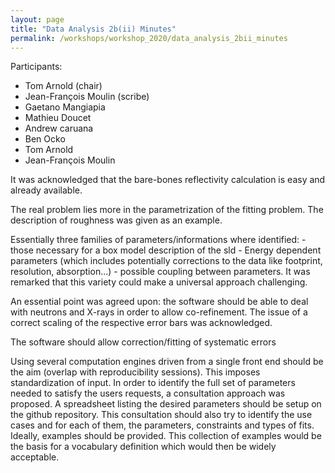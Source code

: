 ```yaml
---
layout: page
title: "Data Analysis 2b(ii) Minutes"
permalink: /workshops/workshop_2020/data_analysis_2bii_minutes
---
```


Participants:
- Tom Arnold (chair)
- Jean-François Moulin (scribe)
- Gaetano Mangiapia
- Mathieu Doucet
- Andrew caruana
- Ben Ocko
- Tom Arnold
- Jean-François Moulin

It was acknowledged that the bare-bones reflectivity calculation is easy and already available.

The real problem lies more in the parametrization of the fitting problem. The description of roughness was given as an example.

Essentially three families of parameters/informations where identified:
    - those necessary for a box model description of the sld
    - Energy dependent parameters (which includes potentially corrections to the data like footprint, resolution, absorption...)
    - possible coupling between parameters.
It was remarked that this variety could make a universal approach challenging.

An essential point was agreed upon: the software should be able to deal with neutrons and X-rays in order to allow co-refinement. The issue of a correct scaling of the respective error bars was acknowledged.

The software should allow correction/fitting of systematic errors

Using several computation engines driven from a single front end should be the aim (overlap with reproducibility sessions). This imposes standardization of input. In order to identify the full set of parameters needed to satisfy the users requests, a consultation approach was proposed. A spreadsheet listing the desired parameters should be setup on the github repository.
This consultation should also try to identify the use cases and for each of them, the parameters, constraints and types of fits. Ideally, examples should be provided. This collection of examples would be the basis for a vocabulary definition which would then be widely acceptable.
